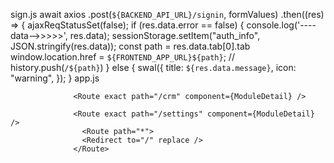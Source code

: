sign.js
   await axios
        .post(`${BACKEND_API_URL}/signin`, formValues)
        .then((res) => {
          ajaxReqStatusSet(false);
          if (res.data.error == false) {
            console.log('----data-->>>>>', res.data);
            sessionStorage.setItem("auth_info", JSON.stringify(res.data));
            const path = res.data.tab[0].tab
            window.location.href = `${FRONTEND_APP_URL}${path}`;
            // history.push(`/${path}`)
          } else {
            swal({
              title: `${res.data.message}`,
              icon: "warning",
            });
          }
          app.js
    <Route exact path="/" component={Dashboard} />
                  <Route exact path="/dashboard" component={Dashboard} />

                  <Route exact path="/crm" component={ModuleDetail} />

                  <Route exact path="/settings" component={ModuleDetail} />
                    <Route path="*">
                    <Redirect to="/" replace />
                  </Route>
